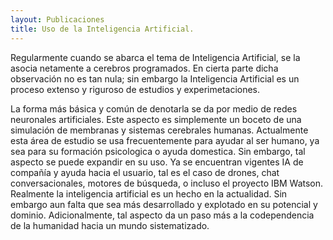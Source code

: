 ```yaml
---
layout: Publicaciones
title: Uso de la Inteligencia Artificial.
---
```


Regularmente cuando se abarca el tema de Inteligencia Artificial, se la asocia netamente a cerebros programados. En cierta parte dicha observación no es tan nula; sin embargo la Inteligencia Artificial es un proceso extenso y riguroso de estudios y experimetaciones. 

La forma más básica y común de denotarla se da por medio de redes neuronales artificiales. Este aspecto es simplemente un boceto de una simulación de membranas y sistemas cerebrales humanas. Actualmente esta área de estudio se usa frecuentemente para ayudar al ser humano, ya sea para su formación psicologica o ayuda domestica. Sin embargo, tal aspecto se puede expandir en su uso. Ya se encuentran vigentes IA de compañía y ayuda hacia el usuario, tal es el caso de drones, chat conversacionales, motores de búsqueda, o incluso el proyecto IBM Watson.
Realmente la  inteligencia artificial es un hecho en la actualidad. Sin embargo aun falta que sea más desarrollado y explotado en su potencial y dominio. Adicionalmente, tal aspecto da un paso más a la codependencia de la humanidad hacia un mundo sistematizado.
